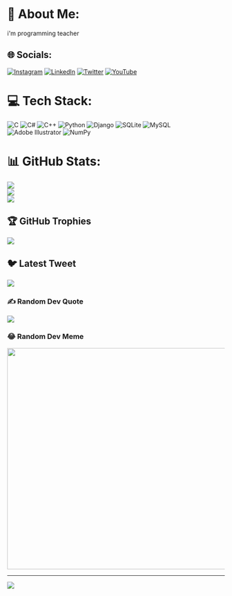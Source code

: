 # 💫 About Me:
i'm programming teacher<br>


## 🌐 Socials:
[![Instagram](https://img.shields.io/badge/Instagram-%23E4405F.svg?logo=Instagram&logoColor=white)](https://instagram.com/haririan99) [![LinkedIn](https://img.shields.io/badge/LinkedIn-%230077B5.svg?logo=linkedin&logoColor=white)](https://linkedin.com/in/hossein-haririan-6b6b24161) [![Twitter](https://img.shields.io/badge/Twitter-%231DA1F2.svg?logo=Twitter&logoColor=white)](https://twitter.com/haririan) [![YouTube](https://img.shields.io/badge/YouTube-%23FF0000.svg?logo=YouTube&logoColor=white)](https://youtube.com/@@haririan) 

# 💻 Tech Stack:
![C](https://img.shields.io/badge/c-%2300599C.svg?style=for-the-badge&logo=c&logoColor=white) ![C#](https://img.shields.io/badge/c%23-%23239120.svg?style=for-the-badge&logo=c-sharp&logoColor=white) ![C++](https://img.shields.io/badge/c++-%2300599C.svg?style=for-the-badge&logo=c%2B%2B&logoColor=white) ![Python](https://img.shields.io/badge/python-3670A0?style=for-the-badge&logo=python&logoColor=ffdd54) ![Django](https://img.shields.io/badge/django-%23092E20.svg?style=for-the-badge&logo=django&logoColor=white) ![SQLite](https://img.shields.io/badge/sqlite-%2307405e.svg?style=for-the-badge&logo=sqlite&logoColor=white) ![MySQL](https://img.shields.io/badge/mysql-%2300f.svg?style=for-the-badge&logo=mysql&logoColor=white) ![Adobe Illustrator](https://img.shields.io/badge/adobeillustrator-%23FF9A00.svg?style=for-the-badge&logo=adobeillustrator&logoColor=white) ![NumPy](https://img.shields.io/badge/numpy-%23013243.svg?style=for-the-badge&logo=numpy&logoColor=white)
# 📊 GitHub Stats:
![](https://github-readme-stats.vercel.app/api?username=haririan99&theme=dark&hide_border=false&include_all_commits=false&count_private=false)<br/>
![](https://github-readme-streak-stats.herokuapp.com/?user=haririan99&theme=dark&hide_border=false)<br/>
![](https://github-readme-stats.vercel.app/api/top-langs/?username=haririan99&theme=dark&hide_border=false&include_all_commits=false&count_private=false&layout=compact)

## 🏆 GitHub Trophies
![](https://github-profile-trophy.vercel.app/?username=haririan99&theme=radical&no-frame=false&no-bg=true&margin-w=4)

## 🐦 Latest Tweet
[![](https://gtce.itsvg.in/api?username=haririan)](https://github.com/VishwaGauravIn/github-twitter-card-embed)

### ✍️ Random Dev Quote
![](https://quotes-github-readme.vercel.app/api?type=horizontal&theme=dark)

### 😂 Random Dev Meme
<img src="https://random-memer.herokuapp.com/" width="512px"/>

---
[![](https://visitcount.itsvg.in/api?id=haririan99&icon=0&color=1)](https://visitcount.itsvg.in)

<!-- Proudly created with GPRM ( https://gprm.itsvg.in ) -->
